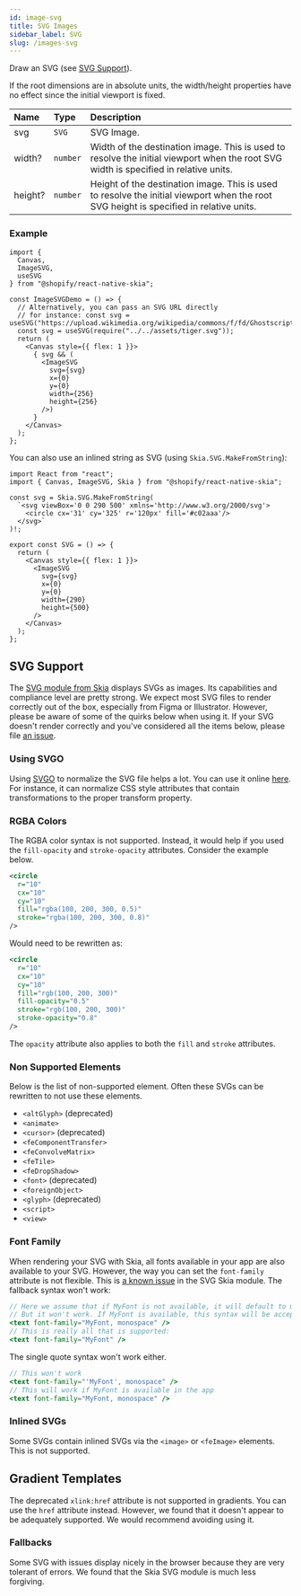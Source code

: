```yaml
---
id: image-svg
title: SVG Images
sidebar_label: SVG
slug: /images-svg
---
```


Draw an SVG (see [SVG Support](#svg-support)).

If the root dimensions are in absolute units, the width/height properties have no effect since the initial viewport is fixed.

| Name      | Type      |  Description                                                  |
|:----------|:----------|:--------------------------------------------------------------|
| svg       | `SVG` | SVG Image. |
| width?    | `number`  | Width of the destination image. This is used to resolve the initial viewport when the root SVG width is specified in relative units. |
| height?   | `number`  | Height of the destination image. This is used to resolve the initial viewport when the root SVG height is specified in relative units.                              |


### Example

```tsx twoslash
import {
  Canvas,
  ImageSVG,
  useSVG
} from "@shopify/react-native-skia";

const ImageSVGDemo = () => {
  // Alternatively, you can pass an SVG URL directly
  // for instance: const svg = useSVG("https://upload.wikimedia.org/wikipedia/commons/f/fd/Ghostscript_Tiger.svg");
  const svg = useSVG(require("../../assets/tiger.svg"));
  return (
    <Canvas style={{ flex: 1 }}>
      { svg && (
        <ImageSVG
          svg={svg}
          x={0}
          y={0}
          width={256}
          height={256}
        />)
      }
    </Canvas>
  );
};
```

You can also use an inlined string as SVG (using `Skia.SVG.MakeFromString`):

```tsx twoslash
import React from "react";
import { Canvas, ImageSVG, Skia } from "@shopify/react-native-skia";

const svg = Skia.SVG.MakeFromString(
  `<svg viewBox='0 0 290 500' xmlns='http://www.w3.org/2000/svg'>
    <circle cx='31' cy='325' r='120px' fill='#c02aaa'/>
  </svg>`
)!;

export const SVG = () => {
  return (
    <Canvas style={{ flex: 1 }}>
      <ImageSVG
        svg={svg}
        x={0}
        y={0}
        width={290}
        height={500}
      />
    </Canvas>
  );
};
```

## SVG Support

The [SVG module from Skia](https://github.com/google/skia/tree/main/modules/svg) displays SVGs as images.
Its capabilities and compliance level are pretty strong.
We expect most SVG files to render correctly out of the box, especially from Figma or Illustrator.
However, please be aware of some of the quirks below when using it.
If your SVG doesn't render correctly and you've considered all the items below, please file [an issue](https://github.com/Shopify/react-native-skia/issues/new).

### Using SVGO

Using [SVGO](https://github.com/svg/svgo) to normalize the SVG file helps a lot. You can use it online [here](https://jakearchibald.github.io/svgomg/). For instance, it can normalize CSS style attributes that contain transformations to the proper transform property.

### RGBA Colors

The RGBA color syntax is not supported. Instead, it would help if you used the `fill-opacity` and `stroke-opacity` attributes. Consider the example below.

```xml
<circle
  r="10"
  cx="10"
  cy="10"
  fill="rgba(100, 200, 300, 0.5)"
  stroke="rgba(100, 200, 300, 0.8)"
/>
```

Would need to be rewritten as:

```xml
<circle
  r="10"
  cx="10"
  cy="10"
  fill="rgb(100, 200, 300)"
  fill-opacity="0.5"
  stroke="rgb(100, 200, 300)"
  stroke-opacity="0.8"
/>
```

The `opacity` attribute also applies to both the `fill` and `stroke` attributes.

### Non Supported Elements

Below is the list of non-supported element. Often these SVGs can be rewritten to not use these elements.
  * `<altGlyph>` (deprecated)
  * `<animate>`
  * `<cursor>` (deprecated)
  * `<feComponentTransfer>`
  * `<feConvolveMatrix>`
  * `<feTile>`
  * `<feDropShadow>` 
  * `<font>` (deprecated)
  * `<foreignObject>`
  * `<glyph>` (deprecated)
  * `<script>`
  * `<view>`


### Font Family

When rendering your SVG with Skia, all fonts available in your app are also available to your SVG. However, the way you can set the `font-family` attribute is not flexible.
This is [a known issue](https://github.com/google/skia/blob/main/modules/svg/src/SkSVGText.cpp#L77) in the SVG Skia module. 
The fallback syntax won't work:
```jsx
// Here we assume that if MyFont is not available, it will default to monospace.
// But it won't work. If MyFont is available, this syntax will be accepted.
<text font-family="MyFont, monospace" />
// This is really all that is supported:
<text font-family="MyFont" />
```

The single quote syntax won't work either.
```jsx
// This won't work
<text font-family="'MyFont', monospace" />
// This will work if MyFont is available in the app
<text font-family="MyFont, monospace" />
```

### Inlined SVGs

Some SVGs contain inlined SVGs via the `<image>` or `<feImage>` elements. This is not supported.

## Gradient Templates

The deprecated `xlink:href` attribute is not supported in gradients.
You can use the `href` attribute instead.
However, we found that it doesn't appear to be adequately supported.
We would recommend avoiding using it.

### Fallbacks

Some SVG with issues display nicely in the browser because they are very tolerant of errors. We found that the Skia SVG module is much less forgiving.
